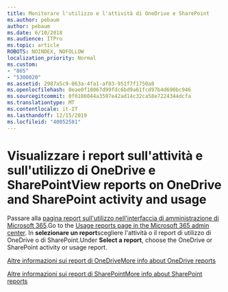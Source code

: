 ```yaml
---
title: Monitorare l'utilizzo e l'attività di OneDrive e SharePoint
ms.author: pebaum
author: pebaum
ms.date: 6/10/2018
ms.audience: ITPro
ms.topic: article
ROBOTS: NOINDEX, NOFOLLOW
localization_priority: Normal
ms.custom:
- "865"
- "5300020"
ms.assetid: 2987a5c9-063a-4fa1-af03-951f7f1750a8
ms.openlocfilehash: 0eae0f18067d99fdc6bd9a61fcd97b4d690bc946
ms.sourcegitcommit: 0f0186044a3597e42ad14c32ca58e7224344dcfa
ms.translationtype: MT
ms.contentlocale: it-IT
ms.lasthandoff: 12/15/2019
ms.locfileid: "40052581"
---
```

# <a name="view-reports-on-onedrive-and-sharepoint-activity-and-usage"></a><span data-ttu-id="dde91-102">Visualizzare i report sull'attività e sull'utilizzo di OneDrive e SharePoint</span><span class="sxs-lookup"><span data-stu-id="dde91-102">View reports on OneDrive and SharePoint activity and usage</span></span>

<span data-ttu-id="dde91-103">Passare alla [pagina report sull'utilizzo nell'interfaccia di amministrazione di Microsoft 365](https://admin.microsoft.com/AdminPortal/Home).</span><span class="sxs-lookup"><span data-stu-id="dde91-103">Go to the [Usage reports page in the Microsoft 365 admin center](https://admin.microsoft.com/AdminPortal/Home).</span></span> <span data-ttu-id="dde91-104">In **selezionare un report**scegliere l'attività o il report di utilizzo di OneDrive o di SharePoint.</span><span class="sxs-lookup"><span data-stu-id="dde91-104">Under **Select a report**, choose the OneDrive or SharePoint activity or usage report.</span></span>
  
[<span data-ttu-id="dde91-105">Altre informazioni sui report di OneDrive</span><span class="sxs-lookup"><span data-stu-id="dde91-105">More info about OneDrive reports</span></span>](https://go.microsoft.com/fwlink/?linkid=875239)
  
[<span data-ttu-id="dde91-106">Altre informazioni sui report di SharePoint</span><span class="sxs-lookup"><span data-stu-id="dde91-106">More info about SharePoint reports</span></span>](https://go.microsoft.com/fwlink/?linkid=875240)
  